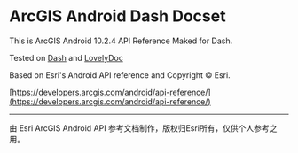 ArcGIS Android Dash Docset
==========================
This is ArcGIS Android 10.2.4 API Reference Maked for Dash.

Tested on [Dash](http://kapeli.com/dash) and [LovelyDoc](http://lovelydocs.io/)

Based on Esri's Android API reference and Copyright © Esri.

[https://developers.arcgis.com/android/api-reference/](https://developers.arcgis.com/android/api-reference/)

---
由 Esri ArcGIS Android API 参考文档制作，版权归Esri所有，仅供个人参考之用。
